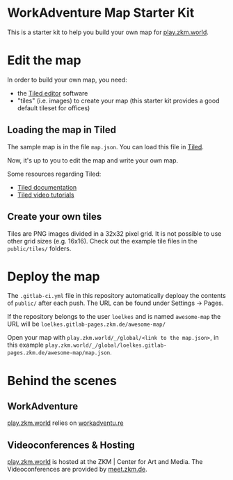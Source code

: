 # WorkAdventure Map Starter Kit

This is a starter kit to help you build your own map for [play.zkm.world](https://play.zkm.world).

# Edit the map

In order to build your own map, you need:

- the [Tiled editor](https://www.mapeditor.org/) software
- "tiles" (i.e. images) to create your map (this starter kit provides a good default tileset for offices)

## Loading the map in Tiled

The sample map is in the file `map.json`.
You can load this file in [Tiled](https://www.mapeditor.org/).

Now, it's up to you to edit the map and write your own map.

Some resources regarding Tiled:

- [Tiled documentation](https://doc.mapeditor.org/en/stable/manual/introduction/)
- [Tiled video tutorials](https://www.gamefromscratch.com/post/2015/10/14/Tiled-Map-Editor-Tutorial-Series.aspx)

## Create your own tiles

Tiles are PNG images divided in a 32x32 pixel grid. It is not possible to use other grid sizes (e.g. 16x16). Check out the example tile files in the `public/tiles/` folders.

# Deploy the map

The `.gitlab-ci.yml` file in this repository automatically deploay the contents of `public/` after each push. The URL can be found under Settings -> Pages.

If the repository belongs to the user `loelkes` and is named `awesome-map` the URL will be `loelkes.gitlab-pages.zkm.de/awesome-map/`

Open your map with `play.zkm.world/_/global/<link to the map.json>`, in this example `play.zkm.world/_/global/loelkes.gitlab-pages.zkm.de/awesome-map/map.json`.

# Behind the scenes

## WorkAdventure

[play.zkm.world](https://play.zkm.world) relies on [workadventu.re](https://workadventu.re/)

## Videoconferences & Hosting

[play.zkm.world](https://play.zkm.world) is hosted at the ZKM | Center for Art and Media. The Videoconferences are provided by [meet.zkm.de](https://meet.zkm.de).
